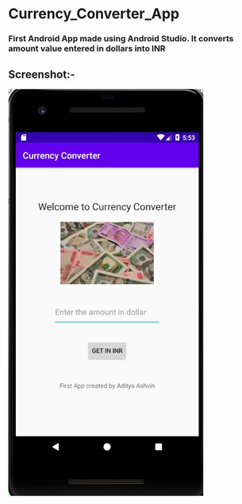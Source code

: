 # Currency_Converter_App
### First Android App made using Android Studio. It converts amount value entered in dollars into INR
## Screenshot:-
![screenshot](screenshot.jpg)
